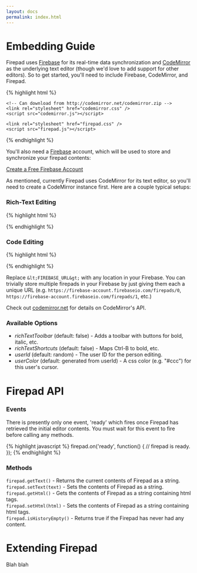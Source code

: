 ```yaml
---
layout: docs
permalink: index.html
---
```


<a name="embedding"></a>
# Embedding Guide
Firepad uses <a href="https://www.firebase.com/">Firebase</a> for its real-time data synchronization and
<a href="http://www.codemirror.net/">CodeMirror</a> as the underlying text editor (though we'd love to add
support for other editors).  So to get started, you'll need to include Firebase, CodeMirror, and Firepad.

{% highlight html %}
    <script src="https://cdn.firebase.com/v0/firebase.js"></script>

    <!-- Can download from http://codemirror.net/codemirror.zip -->
    <link rel="stylesheet" href="codemirror.css" />
    <script src="codemirror.js"></script>

    <link rel="stylesheet" href="firepad.css" />
    <script src="firepad.js"></script>
{% endhighlight %}

You'll also need a <a href="https://www.firebase.com/">Firebase</a> account, which will be used to store and synchronize your firepad contents:

<a href="https://www.firebase.com/signup/">Create a Free Firebase Account</a>

As mentioned, currently Firepad uses CodeMirror for its text editor, so you'll need to create a CodeMirror instance
first.  Here are a couple typical setups:

### Rich-Text Editing

{% highlight html %}
    <div id="firepad"></div>
    <script>
      var firepadRef = new Firebase('<FIREBASE URL>');
      var codeMirror = CodeMirror(document.getElementById('firepad'), { lineWrapping: true });
      var firepad = Firepad.fromCodeMirror(firepadRef, codeMirror,
          { richTextShortcuts: true, richTextToolbar: true });
    </script>
{% endhighlight %}

### Code Editing

{% highlight html %}
    <div id="firepad"></div>
    <script>
      var firepadRef = new Firebase('<FIREBASE URL>');
      var codeMirror = CodeMirror(document.getElementById('firepad'),
          { lineNumbers: true, mode: 'javascript' });
      var firepad = Firepad.fromCodeMirror(firepadRef, codeMirror);
    </script>
{% endhighlight %}

Replace `&lt;FIREBASE_URL&gt;` with any location in your Firebase.  You can
trivially store multiple firepads in your Firebase by just giving them each a unique URL (e.g.
`https://firebase-account.firebaseio.com/firepads/0`,
`https://firebase-account.firebaseio.com/firepads/1`, etc.)

Check out <a href="http://codemirror.net/">codemirror.net</a> for details on CodeMirror's API.

### Available Options
* *richTextToolbar* (default: false) - Adds a toolbar with buttons for bold, italic, etc.
* *richTextShortcuts* (default: false) - Maps Ctrl-B to bold, etc.
* *userId* (default: random) - The user ID for the person editing.
* *userColor* (default: generated from userId) - A css color (e.g. "#ccc") for this user's cursor.

<div class="docs-separator"> </div>
<a name="api"></a>

# Firepad API
### Events
There is presently only one event, 'ready' which fires once Firepad has retrieved the initial editor contents.  You
must wait for this event to fire before calling any methods.

{% highlight javascript %}
    firepad.on('ready', function() {
      // firepad is ready.
    });
{% endhighlight %}

### Methods
`firepad.getText()` - Returns the current contents of Firepad as a string.<br/>
`firepad.setText(text)` - Sets the contents of Firepad as a string.<br/>
`firepad.getHtml()` - Gets the contents of Firepad as a string containing html tags.<br/>
`firepad.setHtml(html)` - Sets the contents of Firepad as a string containing html tags.<br/>
`firepad.isHistoryEmpty()` - Returns true if the Firepad has never had any content.<br/>

<div class="docs-separator"> </div>
<a name="extending"></a>

# Extending Firepad
Blah blah
